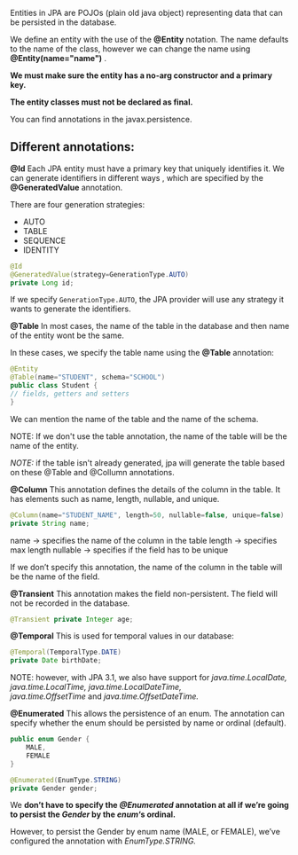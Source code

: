 Entities in JPA are POJOs (plain old java object) representing data that can be persisted in the database.

We define an entity with the use of the **@Entity** notation.  The name defaults to the name of the class, however we can change the name using **@Entity(name="name")** .

**We must make sure the entity has a no-arg constructor and a primary key.**

__The entity classes must not be declared as final.__

You can find annotations in the javax.persistence.
## Different annotations:
**@Id**
Each JPA entity must have a primary key that uniquely identifies it. We can generate identifiers in different ways , which are specified by the **@GeneratedValue** annotation.

There are four generation strategies: 
- AUTO
- TABLE
- SEQUENCE
- IDENTITY

``` java
@Id 
@GeneratedValue(strategy=GenerationType.AUTO) 
private Long id;
```

If we specify `GenerationType.AUTO`, the JPA provider will use any strategy it wants to generate the identifiers.

**@Table**
In most cases, the name of the table in the database and then name of the entity wont be the same.

In these cases, we specify the table name using the **@Table** annotation:
``` java
@Entity 
@Table(name="STUDENT", schema="SCHOOL") 
public class Student { 
// fields, getters and setters 
}
```

We can mention the name of the table and the name of the schema.

NOTE: If we don't use the table annotation, the name of the table will be the name of the entity.

_NOTE:_ if the table isn't already generated, jpa will generate the table based on these @Table and @Collumn annotations.

**@Column**
This annotation defines the details of the column in the table. It has elements such as name, length, nullable, and unique.

``` java
@Column(name="STUDENT_NAME", length=50, nullable=false, unique=false) 
private String name;
```

name -> specifies the name of the column in the table
length -> specifies max length
nullable -> specifies if the field has to be unique

If we don’t specify this annotation, the name of the column in the table will be the name of the field.

**@Transient**
This annotation makes the field non-persistent. The field will not be recorded in the database.

``` Java
@Transient private Integer age;
```

**@Temporal**
This is used for temporal values in our database:
``` java
@Temporal(TemporalType.DATE) 
private Date birthDate;
```

NOTE: however, with JPA 3.1, we also have support for _java.time.LocalDate, java.time.LocalTime, java.time.LocalDateTime, java.time.OffsetTime_ and _java.time.OffsetDateTime._

**@Enumerated**
This allows the persistence of an enum. The annotation can specify whether the enum should be persisted by name or ordinal (default).

```java
public enum Gender { 
	MALE, 
	FEMALE 
}
```

``` java
@Enumerated(EnumType.STRING) 
private Gender gender;
```

We **don’t have to specify the _@Enumerated_ annotation at all if we’re going to persist the _Gender_ by the _enum_‘s ordinal.**

However, to persist the Gender by enum name (MALE, or FEMALE), we’ve configured the annotation with _EnumType.STRING._



